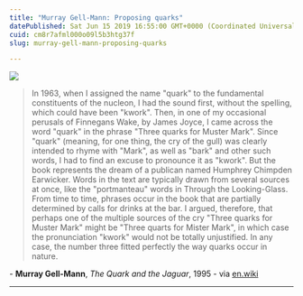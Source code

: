 ```yaml
---
title: "Murray Gell-Mann: Proposing quarks"
datePublished: Sat Jun 15 2019 16:55:00 GMT+0000 (Coordinated Universal Time)
cuid: cm8r7afml000o09l5b3htg37f
slug: murray-gell-mann-proposing-quarks

---
```



![](https://cdn.hashnode.com/res/hashnode/image/upload/v1743070698657/a7b73fdf-d5c1-470c-933f-8acb39dce441.jpeg)

> In 1963, when I assigned the name "quark" to the fundamental constituents of the nucleon, I had the sound first, without the spelling, which could have been "kwork". Then, in one of my occasional perusals of Finnegans Wake, by James Joyce, I came across the word "quark" in the phrase "Three quarks for Muster Mark". Since "quark" (meaning, for one thing, the cry of the gull) was clearly intended to rhyme with "Mark", as well as "bark" and other such words, I had to find an excuse to pronounce it as "kwork". But the book represents the dream of a publican named Humphrey Chimpden Earwicker. Words in the text are typically drawn from several sources at once, like the "portmanteau" words in Through the Looking-Glass. From time to time, phrases occur in the book that are partially determined by calls for drinks at the bar. I argued, therefore, that perhaps one of the multiple sources of the cry "Three quarks for Muster Mark" might be "Three quarts for Mister Mark", in which case the pronunciation "kwork" would not be totally unjustified. In any case, the number three fitted perfectly the way quarks occur in nature.

\- **Murray Gell-Mann**, _The Quark and the Jaguar_, 1995 - via [en.wiki](https://en.wikipedia.org/wiki/Quark#Etymology)

* * *